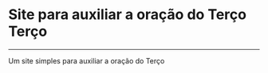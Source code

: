 # Site para auxiliar a oração do Terço Terço

---

 Um site simples para auxiliar a oração do Terço
